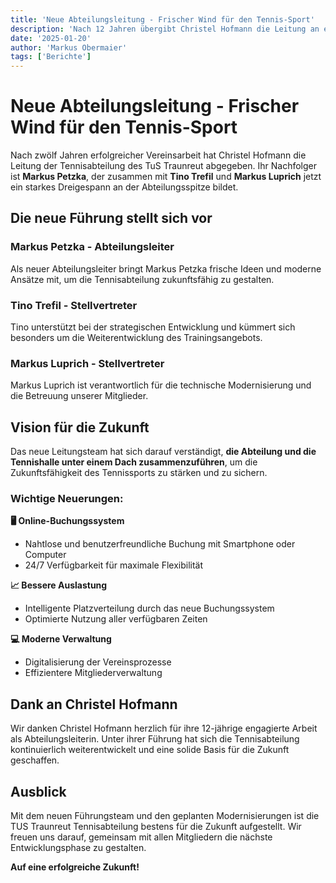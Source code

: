 ```yaml
---
title: 'Neue Abteilungsleitung - Frischer Wind für den Tennis-Sport'
description: 'Nach 12 Jahren übergibt Christel Hofmann die Leitung an ein motiviertes Dreigespann'
date: '2025-01-20'
author: 'Markus Obermaier'
tags: ['Berichte']
---
```


# Neue Abteilungsleitung - Frischer Wind für den Tennis-Sport

Nach zwölf Jahren erfolgreicher Vereinsarbeit hat Christel Hofmann die Leitung der Tennisabteilung des TuS Traunreut abgegeben. Ihr Nachfolger ist **Markus Petzka**, der zusammen mit **Tino Trefil** und **Markus Luprich** jetzt ein starkes Dreigespann an der Abteilungsspitze bildet.

## Die neue Führung stellt sich vor

### Markus Petzka - Abteilungsleiter
Als neuer Abteilungsleiter bringt Markus Petzka frische Ideen und moderne Ansätze mit, um die Tennisabteilung zukunftsfähig zu gestalten.

### Tino Trefil - Stellvertreter
Tino unterstützt bei der strategischen Entwicklung und kümmert sich besonders um die Weiterentwicklung des Trainingsangebots.

### Markus Luprich - Stellvertreter  
Markus Luprich ist verantwortlich für die technische Modernisierung und die Betreuung unserer Mitglieder.

## Vision für die Zukunft

Das neue Leitungsteam hat sich darauf verständigt, **die Abteilung und die Tennishalle unter einem Dach zusammenzuführen**, um die Zukunftsfähigkeit des Tennissports zu stärken und zu sichern.

### Wichtige Neuerungen:

**🖥️ Online-Buchungssystem**
- Nahtlose und benutzerfreundliche Buchung mit Smartphone oder Computer
- 24/7 Verfügbarkeit für maximale Flexibilität

**📈 Bessere Auslastung**
- Intelligente Platzverteilung durch das neue Buchungssystem
- Optimierte Nutzung aller verfügbaren Zeiten

**💻 Moderne Verwaltung**
- Digitalisierung der Vereinsprozesse
- Effizientere Mitgliederverwaltung

## Dank an Christel Hofmann

Wir danken Christel Hofmann herzlich für ihre 12-jährige engagierte Arbeit als Abteilungsleiterin. Unter ihrer Führung hat sich die Tennisabteilung kontinuierlich weiterentwickelt und eine solide Basis für die Zukunft geschaffen.

## Ausblick

Mit dem neuen Führungsteam und den geplanten Modernisierungen ist die TUS Traunreut Tennisabteilung bestens für die Zukunft aufgestellt. Wir freuen uns darauf, gemeinsam mit allen Mitgliedern die nächste Entwicklungsphase zu gestalten.

**Auf eine erfolgreiche Zukunft!**

